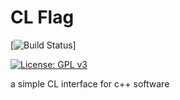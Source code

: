 # CL Flag

[![Build Status](https://github.com/Lahral/cl_flag/workflows/cmake.yml/badge.svg)]

[![License: GPL v3](https://img.shields.io/badge/License-GPLv3-blue.svg)](https://www.gnu.org/licenses/gpl-3.0)

a simple CL interface for c++ software
